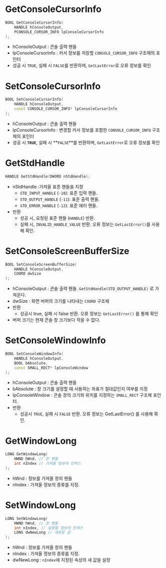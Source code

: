 # GetConsoleCursorInfo

```c++
BOOL GetConsoleCursorInfo( 
	HANDLE hConsoleOutput, 
	PCONSOLE_CURSOR_INFO lpConsoleCursorInfo 
);
```
- hConsoleOutput : 콘솔 출력 핸들
- lpConsoleCursorInfo : 커서 정보를 저장할 `CONSOLE_CURSOR_INFO` 구조체의 포인터
- 성공 시 `TRUE`, 실패 시 `FALSE`를 반환하며, `GetLastError`로 오류 정보를 확인

# SetConsoleCursorInfo

```c++
BOOL SetConsoleCursorInfo( 
	HANDLE hConsoleOutput, 
	const CONSOLE_CURSOR_INFO* lpConsoleCursorInfo 
);
```
- hConsoleOutput : 콘솔 출력 핸들
- lpConsoleCursorInfo : 변경할 커서 정보를 포함한 `CONSOLE_CURSOR_INFO` 구조체의 포인터
- 성공 시 **`TRUE`**, 실패 시 **`FALSE`**를 반환하며, `GetLastError`로 오류 정보를 확인

# GetStdHandle

```c++
HANDLE GetStdHandle(DWORD nStdHandle);
```
- nStdHandle :가져올 표준 핸들을 지정
	- `STD_INPUT_HANDLE` (`-10`): 표준 입력 핸들.
	- `STD_OUTPUT_HANDLE` (`-11`): 표준 출력 핸들.
	- `STD_ERROR_HANDLE` (`-12`): 표준 에러 핸들.
- 반환
	- 성공 시, 요청된 표준 핸들 (`HANDLE`) 반환.
	- 실패 시, `INVALID_HANDLE_VALUE` 반환. 오류 정보는 `GetLastError()`를 사용해 확인.
# SetConsoleScreenBufferSize

```c++
BOOL SetConsoleScreenBufferSize( 
	HANDLE hConsoleOutput,
	COORD dwSize
);
```
- hConsoleOutput : 콘솔 출력 핸들. `GetStdHandle(STD_OUTPUT_HANDLE)` 로 가져온다.
- dwSize : 화면 버퍼의 크기를 나타내는 `COORD` 구조체
- 반환
	- 성공시 true, 실패 시 false 반환. 오류 정보는 `GetLastError()` 를 통해 확인
- 버퍼 크기는 현재 콘솔 창 크기보다 작을 수 없다.
# SetConsoleWindowInfo

```c++
BOOL SetConsoleWindowInfo( 
	HANDLE hConsoleOutput, 
	BOOL bAbsolute, 
	const SMALL_RECT* lpConsoleWindow 
);
```
- hConsoleOutput : 콘솔 출력 핸들
- bAbsolute : 창 크기를 설정할 때 사용하는 좌표가 절대값인지 여부를 지정
- lpConsoleWindow : 콘솔 창의 크기와 위치를 지정하는 `SMALL_RECT` 구조체 포인터.
- 반환
	- 성공시 `TRUE`, 실패 시 `FALSE` 반환. 오류 정보는 GetLastError() 를 사용해 확인.

# GetWindowLong

```c++
LONG GetWindowLong( 
	HWND hWnd, // 창 핸들 
	int nIndex // 가져올 정보의 인덱스 
);
```
- hWnd : 정보를 가져올 창의 핸들
- nIndex : 가져올 정보의 종류를 지정.
# SetWindowLong

```c++
LONG SetWindowLong( 
	HWND hWnd, // 창 핸들 
	int nIndex, // 설정할 정보의 인덱스 
	LONG dwNewLong // 새로운 값 
);
```
- hWnd : 정보를 가져올 창의 핸들
- nIndex : 가져올 정보의 종류를 지정.
- dwNewLong : `nIndex`에 지정된 속성의 새 값을 설정